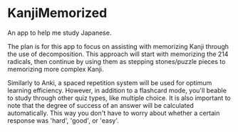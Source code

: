 # KanjiMemorized
 An app to help me study Japanese.

 The plan is for this app to focus on assisting with memorizing Kanji through the use of decomposition. This approach will start with memorizing the 214 radicals, then continue by using them as stepping stones/puzzle pieces to memorizing more complex Kanji.

 Similarly to Anki, a spaced repetition system will be used for optimum learning efficiency. However, in addition to a flashcard mode, you'll beable to study through other quiz types, like multiple choice. It is also important to note that the degree of success of an answer will be calculated automatically. This way you don't have to worry about whether a certain response was 'hard', 'good', or 'easy'.